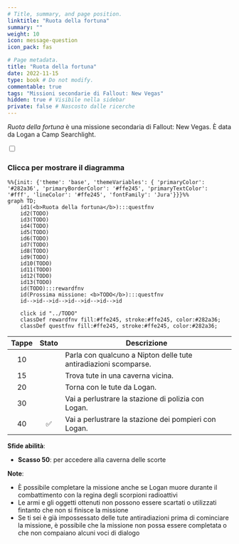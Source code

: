 ```yaml
---
# Title, summary, and page position.
linktitle: "Ruota della fortuna"
summary: ""
weight: 10
icon: message-question
icon_pack: fas

# Page metadata.
title: "Ruota della fortuna"
date: 2022-11-15
type: book # Do not modify.
commentable: true
tags: "Missioni secondarie di Fallout: New Vegas"
hidden: true # Visibile nella sidebar
private: false # Nascosto dalle ricerche
---
```


<div class="fnv">


*Ruota della fortuna* è una missione secondaria di Fallout: New Vegas. È data da Logan a Camp Searchlight.


<section class="chart-collapse">
<input type="checkbox" name="collapse2" id="handle2">
<h3 class="handle">
<label for="handle2">Clicca per mostrare il diagramma</label>
</h3>
<div class="content">

```mermaid
%%{init: {'theme': 'base', 'themeVariables': { 'primaryColor': '#282a36', 'primaryBorderColor': '#ffe245', 'primaryTextColor': '#fff', 'lineColor': '#ffe245', 'fontFamily': 'Jura'}}}%%
graph TD;
    id1(<b>Ruota della fortuna</b>):::questfnv
    id2(TODO)
    id3(TODO)
    id4(TODO)
    id5(TODO)
    id6(TODO)
    id7(TODO) 
    id8(TODO)
    id9(TODO)
    id10(TODO)
    id11(TODO)
    id12(TODO)
    id13(TODO) 
    id(TODO):::rewardfnv
    id(Prossima missione: <b>TODO</b>):::questfnv
    id-->id-->id-->id-->id-->id-->id
    
    click id "../TODO"
    classDef rewardfnv fill:#ffe245, stroke:#ffe245, color:#282a36;
    classDef questfnv fill:#ffe245, stroke:#ffe245, color:#282a36;
```

</div>
</section>

| Tappe |       Stato        | Descrizione |
|:-----:|:------------------:| ----------- |
|                           10                          |            | Parla con qualcuno a Nipton delle tute antiradiazioni scomparse.                                                                                                            |
|                           15                          |            | Trova tute in una caverna vicina.                                                                                                                                           |
|                           20                          |            | Torna con le tute da Logan.                                                                                                                                                 |
|                           30                          |            | Vai a perlustrare la stazione di polizia con Logan.                                                                                                                         |
|                           40                          | :white_check_mark: | Vai a perlustrare la stazione dei pompieri con Logan.                                                                                                                       |



**Sfide abilità**:
- **Scasso 50**: per accedere alla caverna delle scorte



**Note**:
- È possibile completare la missione anche se Logan muore durante il combattimento con la regina degli scorpioni radioattivi
- Le armi e gli oggetti ottenuti non possono essere scartati o utilizzati fintanto che non si finisce la missione
- Se ti sei è già impossessato delle tute antiradiazioni prima di cominciare la missione, è possibile che la missione non possa essere completata o che non compaiano alcuni voci di dialogo 


</div>


